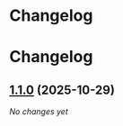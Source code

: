 # Changelog

# Changelog


## [1.1.0](https://github.com/ghaschel/commitzen-poc/compare/v1.0.0...v1.1.0) (2025-10-29)

*No changes yet*

